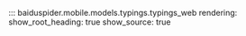 ::: baiduspider.mobile.models.typings.typings_web
    rendering:
      show_root_heading: true
      show_source: true